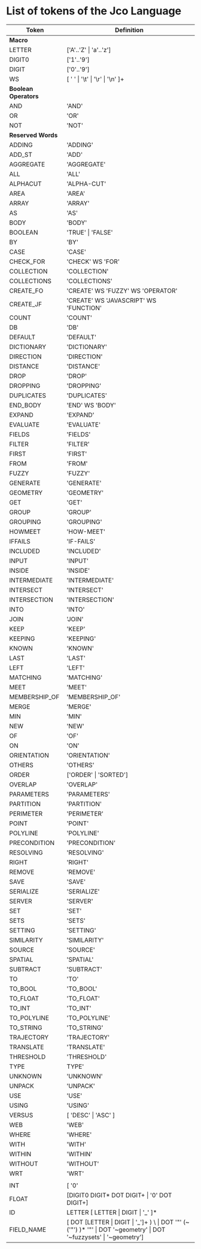 # List of tokens of the Jco Language

| Token | Definition |
| ----- | ---------- | 
| **Macro** | |
| LETTER | ['A'..'Z' \| 'a'..'z'] |
| DIGIT0 | ['1'..'9'] |
| DIGIT  | ['0'..'9'] |
| WS |   [ ' '  \|  '\t'  \|  '\r'  \|  '\n'  ]+  |
| **Boolean Operators** | | 
| AND | 'AND' |
| OR  | 'OR' |
| NOT | 'NOT' |
| **Reserved Words** | |
| ADDING				| 'ADDING' |
| ADD_ST   			| 'ADD' |
| AGGREGATE     | 'AGGREGATE' |
| ALL           | 'ALL' |
| ALPHACUT			|	'ALPHA-CUT' |
| AREA          | 'AREA' |
| ARRAY         | 'ARRAY' |
| AS            | 'AS' |
| BODY					|	'BODY' | 
| BOOLEAN       | 'TRUE' \| 'FALSE' |
| BY            | 'BY' |
| CASE          | 'CASE' |
| CHECK_FOR     | 'CHECK' WS 'FOR' |
| COLLECTION    | 'COLLECTION' |
| COLLECTIONS   | 'COLLECTIONS' |
| CREATE_FO			|	'CREATE' WS 'FUZZY' WS 'OPERATOR' |
| CREATE_JF			| 'CREATE' WS 'JAVASCRIPT' WS 'FUNCTION' |
| COUNT					| 'COUNT' |
| DB            | 'DB' |
| DEFAULT       | 'DEFAULT' |
| DICTIONARY		|	'DICTIONARY' |
| DIRECTION			|	'DIRECTION' |
| DISTANCE			|	'DISTANCE' |
| DROP          | 'DROP' |
| DROPPING      | 'DROPPING' |
| DUPLICATES    | 'DUPLICATES' |
| END_BODY			|	'END' WS 'BODY' |
| EXPAND        | 'EXPAND' |
| EVALUATE			|	'EVALUATE' |
| FIELDS				| 'FIELDS' |
| FILTER        | 'FILTER' |
| FIRST	        | 'FIRST' |
| FROM					| 'FROM' |
| FUZZY					| 'FUZZY' |
| GENERATE			|	'GENERATE' |
| GEOMETRY      | 'GEOMETRY' |
| GET           | 'GET' |
| GROUP         | 'GROUP' |
| GROUPING      | 'GROUPING' |
| HOWMEET				|	'HOW-MEET' |
| IFFAILS				| 'IF-FAILS' |
| INCLUDED      | 'INCLUDED' |
| INPUT		      | 'INPUT' |
| INSIDE				|	'INSIDE' |
| INTERMEDIATE  | 'INTERMEDIATE' |
| INTERSECT     | 'INTERSECT' |
| INTERSECTION  | 'INTERSECTION' |
| INTO          | 'INTO' |
| JOIN          | 'JOIN' |
| KEEP          | 'KEEP' |
| KEEPING       | 'KEEPING' |
| KNOWN					|	'KNOWN' |
| LAST          | 'LAST' |
| LEFT          | 'LEFT' |
| MATCHING      | 'MATCHING' |
| MEET          | 'MEET' |
| MEMBERSHIP_OF |	'MEMBERSHIP_OF' |	
| MERGE         | 'MERGE' |
| MIN           |	'MIN' |
| NEW           |	'NEW' |
| OF            | 'OF' |
| ON            | 'ON' |
| ORIENTATION   | 'ORIENTATION' |
| OTHERS        | 'OTHERS' |
| ORDER		  		| ['ORDER' \| 'SORTED'] |
| OVERLAP				|	'OVERLAP' |
| PARAMETERS		|	'PARAMETERS' |
| PARTITION     | 'PARTITION' |
| PERIMETER			|	'PERIMETER' |
| POINT         | 'POINT' |
| POLYLINE			|	'POLYLINE' |
| PRECONDITION	|	'PRECONDITION' |
| RESOLVING			|	'RESOLVING' |
| RIGHT         | 'RIGHT' |
| REMOVE        | 'REMOVE' |
| SAVE          | 'SAVE' |
| SERIALIZE			| 'SERIALIZE' |
| SERVER        | 'SERVER' |
| SET           | 'SET' |
| SETS          | 'SETS' |
| SETTING       | 'SETTING' |
| SIMILARITY    | 'SIMILARITY' |
| SOURCE        | 'SOURCE' |
| SPATIAL       | 'SPATIAL' |
| SUBTRACT              | 'SUBTRACT' |
| TO                    | 'TO' |
| TO_BOOL               | 'TO_BOOL' |
| TO_FLOAT		| 'TO_FLOAT' |
| TO_INT		| 'TO_INT' |
| TO_POLYLINE           | 'TO_POLYLINE' |
| TO_STRING		| 'TO_STRING' |
| TRAJECTORY            | 'TRAJECTORY' |
| TRANSLATE     | 'TRANSLATE' |
| THRESHOLD     | 'THRESHOLD' |
| TYPE         | TYPE' |
| UNKNOWN	|	'UNKNOWN' |
| UNPACK        | 'UNPACK' |
| USE           | 'USE' |
| USING         | 'USING' |
| VERSUS        | [ 'DESC' \| 'ASC' ] |
| WEB	| 'WEB' |
| WHERE         | 'WHERE' |
| WITH          | 'WITH' |
| WITHIN        | 'WITHIN' |
| WITHOUT       | 'WITHOUT' |
| WRT           | 'WRT' |
|           |         |
| INT	| [ '0' | DIGIT0 DIGIT* ] |
| FLOAT     | [DIGIT0 DIGIT* DOT DIGIT+ \| '0' DOT DIGIT+] | 
| ID	| LETTER [ LETTER \| DIGIT \| '\_' ]* |
| FIELD_NAME		| [ DOT [LETTER \| DIGIT \| '\_']+ ) \ \| DOT '"' (~('"') )* '"' \| DOT '~geometry'  \| DOT '~fuzzysets'  \| '~geometry'] |


